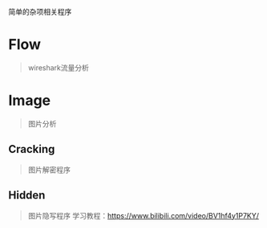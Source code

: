 简单的杂项相关程序

# Flow
> wireshark流量分析

# Image
> 图片分析
## Cracking
> 图片解密程序

## Hidden
> 图片隐写程序
> 学习教程：https://www.bilibili.com/video/BV1hf4y1P7KY/
